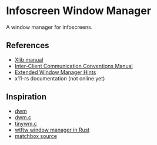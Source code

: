 # Infoscreen Window Manager

A window manager for infoscreens.

## References

- [Xlib manual](https://tronche.com/gui/x/xlib/)
- [Inter-Client Communication Conventions Manual](https://tronche.com/gui/x/icccm/)
- [Extended Window Manager Hints](http://standards.freedesktop.org/wm-spec/wm-spec-1.3.html)
- x11-rs documentation (not online yet)


## Inspiration

- [dwm](http://dwm.suckless.org/)
- [dwm.c](http://git.suckless.org/dwm/tree/dwm.c)
- [tinywm.c](http://incise.org/tinywm.html)
- [wtftw window manager in Rust](https://github.com/Kintaro/wtftw)
- [matchbox source](http://git.yoctoproject.org/cgit/cgit.cgi/matchbox-window-manager/)
